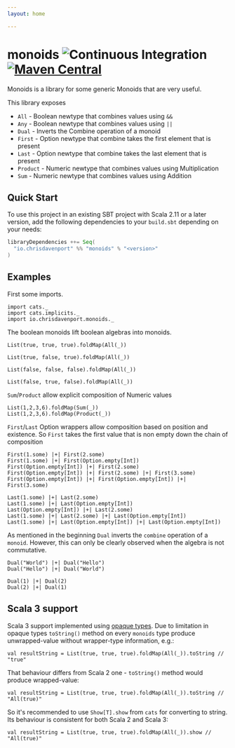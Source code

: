 ```yaml
---
layout: home

---
```

# monoids ![Continuous Integration](https://github.com/typelevel/monoids/workflows/Continuous%20Integration/badge.svg) [![Maven Central](https://maven-badges.herokuapp.com/maven-central/io.chrisdavenport/monoids_2.13/badge.svg)](https://maven-badges.herokuapp.com/maven-central/io.chrisdavenport/monoids_2.13)

Monoids is a library for some generic Monoids that are very useful.

This library exposes

- `All` - Boolean newtype that combines values using `&&`
- `Any` - Boolean newtype that combines values using `||`
- `Dual` - Inverts the Combine operation of a monoid
- `First` - Option newtype that combine takes the first element that is present
- `Last` - Option newtype that combine takes the last element that is present
- `Product` - Numeric newtype that combines values using Multiplication
- `Sum` - Numeric newtype that combines values using Addition

## Quick Start

To use this project in an existing SBT project with Scala 2.11 or a later version, 
add the following dependencies to your `build.sbt` depending on your needs:

```scala
libraryDependencies ++= Seq(
  "io.chrisdavenport" %% "monoids" % "<version>"
)
```

## Examples

First some imports.

```tut:silent
import cats._
import cats.implicits._
import io.chrisdavenport.monoids._
```

The boolean monoids lift boolean algebras into monoids.

```tut:book
List(true, true, true).foldMap(All(_))

List(true, false, true).foldMap(All(_))

List(false, false, false).foldMap(All(_))

List(false, true, false).foldMap(All(_))
```

`Sum`/`Product` allow explicit composition of Numeric values

```tut:book
List(1,2,3,6).foldMap(Sum(_))
List(1,2,3,6).foldMap(Product(_))
```

`First`/`Last` Option wrappers allow composition based on position and existence.
So `First` takes the first value that is non empty down the chain of composition

```tut:book
First(1.some) |+| First(2.some)
First(1.some) |+| First(Option.empty[Int])
First(Option.empty[Int]) |+| First(2.some)
First(Option.empty[Int]) |+| First(2.some) |+| First(3.some)
First(Option.empty[Int]) |+| First(Option.empty[Int]) |+| First(3.some)

Last(1.some) |+| Last(2.some)
Last(1.some) |+| Last(Option.empty[Int])
Last(Option.empty[Int]) |+| Last(2.some)
Last(1.some) |+| Last(2.some) |+| Last(Option.empty[Int])
Last(1.some) |+| Last(Option.empty[Int]) |+| Last(Option.empty[Int])
```

As mentioned in the beginning `Dual` inverts the `combine` operation of a `monoid`.
However, this can only be clearly observed when the algebra is not commutative.

```tut:book
Dual("World") |+| Dual("Hello")
Dual("Hello") |+| Dual("World")

Dual(1) |+| Dual(2)
Dual(2) |+| Dual(1)
```


## Scala 3 support
Scala 3 support implemented using [opaque types](https://docs.scala-lang.org/scala3/book/types-opaque-types.html#opaque-types).
Due to limitation in opaque types `toString()` method on every `monoids` type 
produce unwrapped-value without wrapper-type information, e.g.:
```tut:silent
val resultString = List(true, true, true).foldMap(All(_)).toString // "true"
```
That behaviour differs from Scala 2 one - `toString()` method would produce wrapped-value:
```tut:silent
val resultString = List(true, true, true).foldMap(All(_)).toString // "All(true)"
```
So it's recommended to use `Show[T].show` from `cats` for converting to string. 
Its behaviour is consistent for both Scala 2 and Scala 3:
```tut:silent
val resultString = List(true, true, true).foldMap(All(_)).show // "All(true)"
```